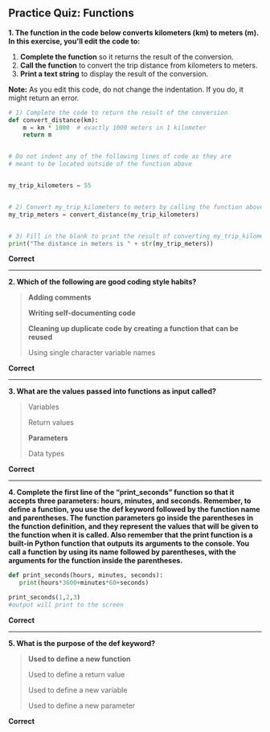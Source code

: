 ## Practice Quiz: Functions


**1. The function in the code below converts kilometers (km) to meters (m). In this exercise, you'll edit the code to:**

1. **Complete the function** so it returns the result of the conversion.
2. **Call the function** to convert the trip distance from kilometers to meters.
3. **Print a text string** to display the result of the conversion.

**Note:** As you edit this code, do not change the indentation. If you do, it might return an error.


```python
# 1) Complete the code to return the result of the conversion
def convert_distance(km):
	m = km * 1000  # exactly 1000 meters in 1 kilometer
	return m


# Do not indent any of the following lines of code as they are
# meant to be located outside of the function above


my_trip_kilometers = 55


# 2) Convert my_trip_kilometers to meters by calling the function above
my_trip_meters = convert_distance(my_trip_kilometers)


# 3) Fill in the blank to print the result of converting my_trip_kilometers
print("The distance in meters is " + str(my_trip_meters))
```


**Correct**


---

**2. Which of the following are good coding style habits?**

> **Adding comments**
>
> **Writing self-documenting code**
>
> **Cleaning up duplicate code by creating a function that can be reused**
>
> Using single character variable names

**Correct**


---


**3. What are the values passed into functions as input called?**

> Variables
>
> Return values
>
> **Parameters**
>
> Data types

**Correct**



---


**4. Complete the first line of the “print_seconds” function so that it accepts three parameters: hours, minutes, and seconds. Remember, to define a function, you use the def keyword followed by the function name and parentheses. The function parameters go inside the parentheses in the function definition, and they represent the values that will be given to the function when it is called. Also remember that the print function is a built-in Python function that outputs its arguments to the console. You call a function by using its name followed by parentheses, with the arguments for the function inside the parentheses.**

```python
def print_seconds(hours, minutes, seconds):
   print(hours*3600+minutes*60+seconds)

print_seconds(1,2,3)
#output will print to the screen
```

**Correct**



---


**5. What is the purpose of the def keyword?**

> **Used to define a new function**
> 
> Used to define a return value
> 
> Used to define a new variable
> 
> Used to define a new parameter

**Correct**
